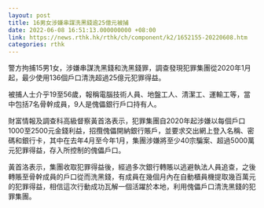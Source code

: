 ```yaml
---
layout: post
title: 16男女涉嫌串謀洗黑錢逾25億元被捕
date: 2022-06-08 16:51:13.000000000 +08:00
link: https://news.rthk.hk/rthk/ch/component/k2/1652155-20220608.htm
categories: rthk
---
```


警方拘捕15男1女，涉嫌串謀洗黑錢和洗黑錢罪，調查發現犯罪集團從2020年1月起，最少使用136個戶口清洗超過25億元犯罪得益。

被捕人士介乎19至56歲，報稱電腦技術人員、地盤工人、清潔工、運輸工等，當中包括7名骨幹成員，9人是傀儡銀行戶口持有人。

財富情報及調查科高級督察黃首洛表示，犯罪集團自2020年起涉嫌以每個戶口1000至2500元金錢利益，招攬傀儡開納銀行賬戶，並要求交出網上登入名稱、密碼和銀行卡，其中在去年4月至今年1月，集團涉嫌將至少40宗騙案、超過5000萬元犯罪得益，存入所控制的傀儡戶口。

黃首洛表示，集團收取犯罪得益後，經過多次銀行轉賬以逃避執法人員追查，之後轉賬至骨幹成員的戶口從而洗黑錢，有成員在幾個月內在自動櫃員機提取幾百萬元的犯罪得益，相信這次行動成功瓦解一個活躍於本地，利用傀儡戶口清洗黑錢的犯罪集團。
